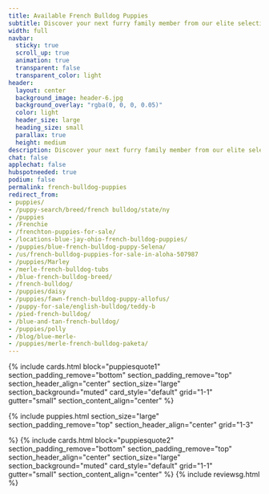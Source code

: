 ```yaml
---
title: Available French Bulldog Puppies
subtitle: Discover your next furry family member from our elite selection of French Bulldog puppies. Raised with love and care, ready for their forever homes!. 
width: full
navbar:
  sticky: true
  scroll_up: true
  animation: true
  transparent: false
  transparent_color: light
header:
  layout: center
  background_image: header-6.jpg
  background_overlay: "rgba(0, 0, 0, 0.05)"
  color: light
  header_size: large
  heading_size: small
  parallax: true
  height: medium
description: Discover your next furry family member from our elite selection of French Bulldog puppies. Raised with love and care, ready for their forever homes!
chat: false
applechat: false
hubspotneeded: true
podium: false
permalink: french-bulldog-puppies
redirect_from: 
- puppies/
- /puppy-search/breed/french bulldog/state/ny
- /puppies
- /Frenchie
- /frenchton-puppies-for-sale/
- /locations-blue-jay-ohio-french-bulldog-puppies/
- /puppies/blue-french-bulldog-puppy-Selena/
- /us/french-bulldog-puppies-for-sale-in-aloha-507987
- /puppies/Marley
- /merle-french-bulldog-tubs
- /blue-french-bulldog-breed/
- /french-bulldog/
- /puppies/daisy
- /puppies/fawn-french-bulldog-puppy-allofus/
- /puppy-for-sale/english-bulldog/teddy-b
- /pied-french-bulldog/
- /blue-and-tan-french-bulldog/
- /puppies/polly
- /blog/blue-merle-
- /puppies/merle-french-bulldog-paketa/
---
```


{% include cards.html 
  block="puppiesquote1" 
  section_padding_remove="bottom"
  section_padding_remove="top"
  section_header_align="center"
  section_size="large"
  section_background="muted"
  card_style="default"
  grid="1-1"
  gutter="small"
  section_content_align="center"
%}

{% include puppies.html 
  section_size="large"
  section_padding_remove="top"
  section_header_align="center"
  grid="1-3"

%}
{% include cards.html 
  block="puppiesquote2" 
  section_padding_remove="bottom"
  section_padding_remove="top"
  section_header_align="center"
  section_size="large"
  section_background="muted"
  card_style="default"
  grid="1-1"
  gutter="small"
  section_content_align="center"
%}
{% include reviewsg.html %}

